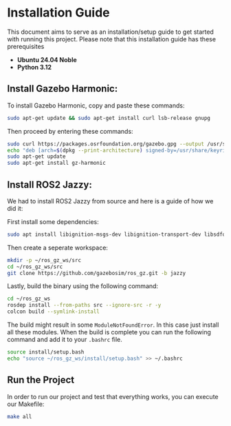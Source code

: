 # Installation Guide

This document aims to serve as an installation/setup guide to get started with running this project. Please note that this installation guide has these prerequisites

* **Ubuntu 24.04 Noble**
* **Python 3.12**

## Install Gazebo Harmonic:

To install Gazebo Harmonic, copy and paste these commands:

```bash
sudo apt-get update && sudo apt-get install curl lsb-release gnupg
```
Then proceed by entering these commands:

```bash
sudo curl https://packages.osrfoundation.org/gazebo.gpg --output /usr/share/keyrings/pkgs-osrf-archive-keyring.gpg
echo "deb [arch=$(dpkg --print-architecture) signed-by=/usr/share/keyrings/pkgs-osrf-archive-keyring.gpg] http://packages.osrfoundation.org/gazebo/ubuntu-stable $(lsb_release -cs) main" | sudo tee /etc/apt/sources.list.d/gazebo-stable.list > /dev/null
sudo apt-get update
sudo apt-get install gz-harmonic
```

## Install ROS2 Jazzy:

We had to install ROS2 Jazzy from source and here is a guide of how we did it:

First install some dependencies:

```bash
sudo apt install libignition-msgs-dev libignition-transport-dev libsdformat-dev libgz-sim-dev libgz-msgs-dev libgz-transport-dev -y
````

Then create a seperate workspace:
```bash
mkdir -p ~/ros_gz_ws/src
cd ~/ros_gz_ws/src
git clone https://github.com/gazebosim/ros_gz.git -b jazzy
```

Lastly, build the binary using the following command:
```bash
cd ~/ros_gz_ws
rosdep install --from-paths src --ignore-src -r -y
colcon build --symlink-install
```

The build might result in some `ModuleNotFoundError`. In this case just install all these modules. When the build is complete you can run the following command and add it to your `.bashrc`
file.

```bash
source install/setup.bash
echo "source ~/ros_gz_ws/install/setup.bash" >> ~/.bashrc
```

## Run the Project

In order to run our project and test that everything works, you can execute our Makefile:

```bash
make all
```



